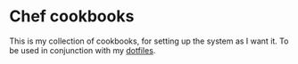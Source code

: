 Chef cookbooks
==============

This is my collection of cookbooks, for setting up the system as I want it.
To be used in conjunction with my [dotfiles](https://github.com/Tritlo/dotfiles).

